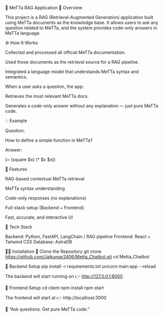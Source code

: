 🧠 MeTTa RAG Application
📘 Overview

This project is a RAG (Retrieval-Augmented Generation) application built using MeTTa documents as the knowledge base.
It allows users to ask any question related to MeTTa, and the system provides code-only answers in MeTTa language.

⚙️ How It Works

Collected and processed all official MeTTa documentation.

Used those documents as the retrieval source for a RAG pipeline.

Integrated a language model that understands MeTTa syntax and semantics.

When a user asks a question, the app:

Retrieves the most relevant MeTTa docs.

Generates a code-only answer without any explanation — just pure MeTTa code.

💡 Example

Question:

How to define a simple function in MeTTa?

Answer:

(= (square $x) (* $x $x))

🧩 Features

RAG-based contextual MeTTa retrieval

MeTTa syntax understanding

Code-only responses (no explanations)

Full-stack setup (Backend + Frontend)

Fast, accurate, and interactive UI

🧰 Tech Stack

Backend: Python, FastAPI, LangChain / RAG pipeline
Frontend: React + Tailwind CSS
Database: AstraDB 

🧑‍💻 Installation
🔹 Clone the Repository
git clone https://github.com/Jaikumar2406/Metta_Chatbot.git
cd Metta_Chatbot

🔹 Backend Setup
pip install -r requirements.txt
uvicorn main:app --reload

The backend will start running on
👉 http://127.0.0.1:8000

🔹 Frontend Setup
cd client
npm install
npm start

The frontend will start at
👉 http://localhost:3000

💬 “Ask questions. Get pure MeTTa code.”
